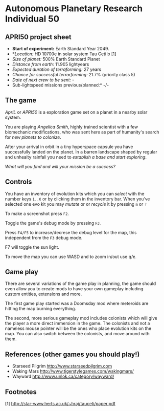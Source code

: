 
# Autonomous Planetary Research Individual 50

## APRI50 project sheet

* **Start of experiment:** Earth Standard Year 2049.
* **Location:* HD 10700e in solar system Tau Ceti b [1]
* *Size of planet:* 500% Earth Standard Planet
* *Distance from earth:* 11.905 lightyears
* *Expected duration of terraforming:* 27 years
* *Chance for successful terrarforming:* 21.7% (priority class 5)
* *Date of next crew to be sent:* -
* Sub-lightspeed missions previous/planned:* -/-

## The game

*ApriL* or *APRI50* is a exploration game set on a planet in a nearby solar system.

You are playing *Angelica Smith*, highly trained scientist with a few
biomechanic modifications, who was sent here as part of humanity's
search for _new planets to colonize_. 

After your arrival in orbit in a tiny hyperspace capsule you have
successfully landed on the planet. In a barren landscape shaped by
regular and unhealty rainfall you need to _establish a base and start exploring_.

*What will you find and will your mission be a success?*


## Controls

You have an inventory of evolution kits which you can _select_ with the
number keys `1..0` or by clicking them in the inventory bar.
When you've selected one evo kit you may _mutate_ or or _recycle_ it by
pressing `m` or `r`

To make a screenshot press `F2`.

Toggle the game's debug mode by pressing `F3`.

Press `F4/F5` to increase/decrese the debug level for the map, this
independent from the `F3` debug mode.

F7 will toggle the sun light.

To move the map you can use WASD and to zoom in/out use q/e.

## Game play

There are several variations of the game play in planning, the game
should even allow you to create mods to have your own gameplay including
custom entities, extensions and more.

The first game play started was a Doomsday mod where meteroids are
hitting the map burning everything.

The second, more serious gameplay mod includes colonists which will give
the player a more direct immersion in the game. The colonists and
not a nameless mouse pointer will be the ones who place evolution kits
on the map. You can also switch between the colonists, and move around
with them.

## References (other games you should play!)

* Starseed Pilgrim http://www.starseedpilgrim.com
* Waking Mars http://www.tigerstylegames.com/wakingmars/
* Wayward http://www.unlok.ca/category/wayward/


## Footnotes
[1] http://star-www.herts.ac.uk/~hraj/tauceti/paper.pdf

